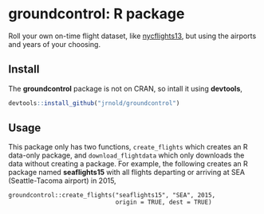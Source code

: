 # groundcontrol: R package

Roll your own on-time flight dataset, like [nycflights13](https://github.com/hadley/nycflights13), but using the airports and years of your choosing.


## Install

The **groundcontrol** package is not on CRAN, so intall it using **devtools**,
```r
devtools::install_github("jrnold/groundcontrol")
```


## Usage

This package only has two functions, `create_flights` which creates an R data-only package,
and `download_flightdata` which only downloads the data without creating a package.
For example, the following creates an R package named **seaflights15**
with all flights departing or arriving at SEA (Seattle-Tacoma airport) in 2015,
```
groundcontrol::create_flights("seaflights15", "SEA", 2015,
                              origin = TRUE, dest = TRUE)
```
